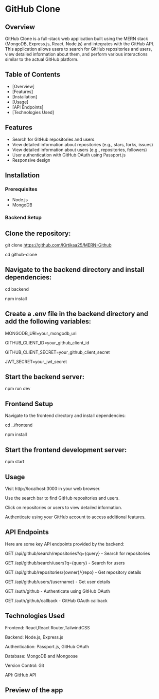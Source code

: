 # GitHub Clone

## Overview
GitHub Clone is a full-stack web application built using the MERN stack (MongoDB, Express.js, React, Node.js) and integrates with the GitHub API. This application allows users to search for GitHub repositories and users, view detailed information about them, and perform various interactions similar to the actual GitHub platform.

## Table of Contents
- [Overview]
- [Features]
- [Installation]
- [Usage]
- [API Endpoints]
- [Technologies Used]

## Features
- Search for GitHub repositories and users
- View detailed information about repositories (e.g., stars, forks, issues)
- View detailed information about users (e.g., repositories, followers)
- User authentication with GitHub OAuth using Passport.js
- Responsive design

## Installation

### Prerequisites
- Node.js
- MongoDB

### Backend Setup
## Clone the repository:
  git clone https://github.com/Kirtikaa25/MERN-Github
   
   cd github-clone
   
## Navigate to the backend directory and install dependencies:

cd backend

npm install

## Create a .env file in the backend directory and add the following variables:

MONGODB_URI=your_mongodb_uri

GITHUB_CLIENT_ID=your_github_client_id

GITHUB_CLIENT_SECRET=your_github_client_secret

JWT_SECRET=your_jwt_secret

## Start the backend server:

npm run dev

## Frontend Setup

Navigate to the frontend directory and install dependencies:

cd ../frontend

npm install

## Start the frontend development server:

npm start

## Usage
Visit http://localhost:3000 in your web browser.

Use the search bar to find GitHub repositories and users.

Click on repositories or users to view detailed information.

Authenticate using your GitHub account to access additional features.


## API Endpoints
Here are some key API endpoints provided by the backend:

GET /api/github/search/repositories?q={query} - Search for repositories

GET /api/github/search/users?q={query} - Search for users

GET /api/github/repositories/{owner}/{repo} - Get repository details

GET /api/github/users/{username} - Get user details

GET /auth/github - Authenticate using GitHub OAuth

GET /auth/github/callback - GitHub OAuth callback

## Technologies Used
Frontend: React,React Router,TailwindCSS

Backend: Node.js, Express.js

Authentication: Passport.js, GitHub OAuth

Database: MongoDB and Mongoose

Version Control: Git

API: GitHub API


## Preview of the app







